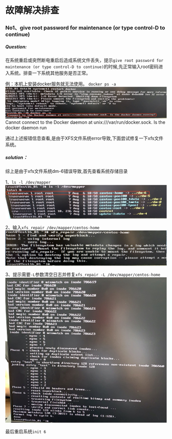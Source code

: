 # 故障解决排查

### No1、give root password for maintenance (or type control-D to continue)

##### Question:
在系统重启或突然断电重启后造成系统文件丢失，提示`give root password for maintenance (or type control-D to continue)`的时候,先正常输入root密码进入系统。排查一下系统其他服务是否正常。

例：本机上安装docker服务就无法使用。
`docker ps -a`
<img alt="故障图片" src="../images/fault_images/1596697662315.jpg" />
Cannot connect to the Docker daemon at unix:///var/run/docker.sock. Is the docker daemon run

通过上述报错信息查看,是由于XFS文件系统error导致,下面尝试修复一下xfs文件系统。

##### solution：
综上是由于xfs文件系统dm-6错误导致,首先查看系统存储目录

1、`ls -l /dev/mapper`
<img alt="" src="../images/fault_images/1596698869660.jpg" />

2、输入`xfs_repair /dev/mapper/centos-home`
<img alt="" src="../images/fault_images/1596699201335.jpg" />

3、提示需要`-L`参数清空日志并修复`xfs_repair -L /dev/mapper/centos-home`
<img alt="" src="../images/fault_images/1596699707878.jpg">

最后重启系统`init 6` 
